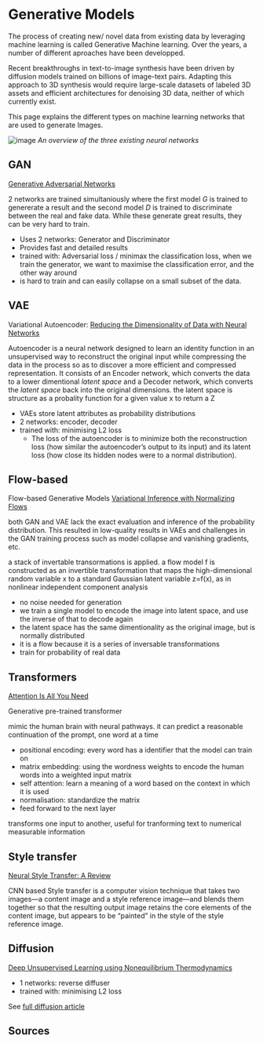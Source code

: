 # Generative Models

The process of creating new/ novel data from existing data by leveraging machine learning is called Generative Machine learning. Over the years, a number of different aproaches have been developped.

Recent breakthroughs in text-to-image synthesis have been driven by diffusion models trained on billions of image-text pairs. Adapting this approach to 3D synthesis would require large-scale datasets of labeled 3D assets and efficient architectures for denoising 3D data, neither of which currently exist.

This page explains the different types on machine learning networks that are used to generate Images.

![image](three-generative-models.png)
*An overview of the three existing neural networks*

## GAN

[Generative Adversarial Networks]

2 networks are trained simultaniously where the first model $G$ is trained to genererate a result and the second model $D$ is trained to discriminate between the real and fake data. While these generate great results, they can be very hard to train.

- Uses 2 networks: Generator and Discriminator
- Provides fast and detailed results
- trained with: Adversarial loss / minimax the classification loss, when we train the generator, we want to maximise the classification error, and the other way around
- is hard to train and can easily collapse on a small subset of the data.


## VAE

Variational Autoencoder: [Reducing the Dimensionality of Data with Neural Networks]

Autoencoder is a neural network designed to learn an identity function in an unsupervised way to reconstruct the original input while compressing the data in the process so as to discover a more efficient and compressed representation. It consists of an Encoder network, which converts the data to a lower dimentional *latent space* and a Decoder network, which converts the *latent space* back into the original dimensions. the latent space is structure as a probality function for a given value x to return a Z

- VAEs store latent attributes as probability distributions
- 2 networks: encoder, decoder
- trained with: minimising L2 loss
  - The loss of the autoencoder is to minimize both the reconstruction loss (how similar the autoencoder’s output to its input) and its latent loss (how close its hidden nodes were to a normal distribution).

## Flow-based 

Flow-based Generative Models [Variational Inference with Normalizing Flows]

both GAN and VAE lack the exact evaluation and inference of the probability distribution. This resulted in low-quality results in VAEs and challenges in the GAN training process such as model collapse and vanishing gradients, etc.

a stack of invertable transormations is applied. a flow model f is constructed as an invertible transformation that maps the high-dimensional random variable x to a standard Gaussian latent variable z=f(x), as in nonlinear independent component analysis

- no noise needed for generation
- we train a single model to encode the image into latent space, and use the inverse of that to decode again
- the latent space has the same dimentionality as the original image, but is normally distributed
- it is a flow because it is a series of inversable transformations
- train for probability of real data

## Transformers

[Attention Is All You Need]

Generative pre-trained transformer

mimic the human brain with neural pathways.
it can predict a reasonable continuation of the prompt, one word at a time

- positional encoding: every word has a identifier that the model can train on
- matrix embedding: using the wordness weights to encode the human words into a weighted input matrix
- self attention: learn a meaning of a word based on the context in which it is used
- normalisation: standardize the matrix
- feed forward to the next layer

transforms one input to another, useful for tranforming text to numerical measurable information

## Style transfer

[Neural Style Transfer: A Review]

CNN based Style transfer is a computer vision technique that takes two images—a content image and a style reference image—and blends them together so that the resulting output image retains the core elements of the content image, but appears to be “painted” in the style of the style reference image.

## Diffusion

[Deep Unsupervised Learning using Nonequilibrium Thermodynamics]

- 1 networks: reverse diffuser
- trained with: minimising L2 loss

See [full diffusion article](./Image-Diffusion.md.md)


## Sources

[Generative Adversarial Networks]: 
https://doi.org/10.1145/3422622

[Reducing the Dimensionality of Data with Neural Networks]: 
https://doi.org/10.1126/science.1127647

[Variational Inference with Normalizing Flows]: 
(https://arxiv.org/abs/1505.05770)

[Attention Is All You Need]: 
(https://doi.org/10.48550/arXiv.1706.03762)

[Deep Unsupervised Learning using Nonequilibrium Thermodynamics]:
(https://doi.org/10.48550/arXiv.1503.03585)

[Neural Style Transfer: A Review]: 
(https://doi.org/10.1109/TVCG.2019.2921336)